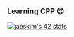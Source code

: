 ### Learning CPP 😎

[![jaeskim's 42 stats](https://badge42.herokuapp.com/api/stats/suzumaki?privacyName=true&darkmode=true)](https://github.com/JaeSeoKim/badge42)

<!--
**BillyKlebitz/BillyKlebitz** is a ✨ _special_ ✨ repository because its `README.md` (this file) appears on your GitHub profile.

Here are some ideas to get you started:

- 🔭 I’m currently working on ...
- 🌱 I’m currently learning ...
- 👯 I’m looking to collaborate on ...
- 🤔 I’m looking for help with ...
- 💬 Ask me about ...
- 📫 How to reach me: ...
- 😄 Pronouns: ...
- ⚡ Fun fact: ...
-->
